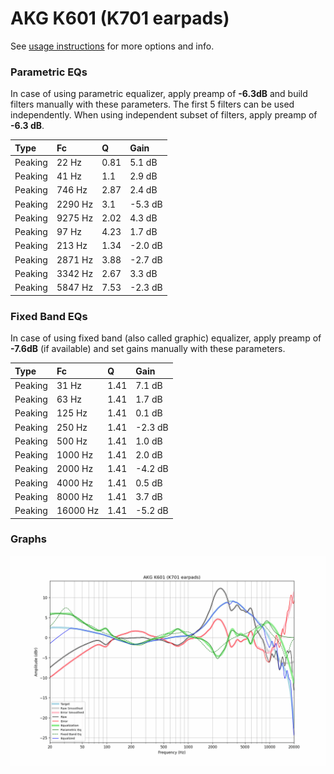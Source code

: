 # AKG K601 (K701 earpads)
See [usage instructions](https://github.com/jaakkopasanen/AutoEq#usage) for more options and info.

### Parametric EQs
In case of using parametric equalizer, apply preamp of **-6.3dB** and build filters manually
with these parameters. The first 5 filters can be used independently.
When using independent subset of filters, apply preamp of **-6.3 dB**.

| Type    | Fc      |    Q | Gain    |
|:--------|:--------|:-----|:--------|
| Peaking | 22 Hz   | 0.81 | 5.1 dB  |
| Peaking | 41 Hz   | 1.1  | 2.9 dB  |
| Peaking | 746 Hz  | 2.87 | 2.4 dB  |
| Peaking | 2290 Hz | 3.1  | -5.3 dB |
| Peaking | 9275 Hz | 2.02 | 4.3 dB  |
| Peaking | 97 Hz   | 4.23 | 1.7 dB  |
| Peaking | 213 Hz  | 1.34 | -2.0 dB |
| Peaking | 2871 Hz | 3.88 | -2.7 dB |
| Peaking | 3342 Hz | 2.67 | 3.3 dB  |
| Peaking | 5847 Hz | 7.53 | -2.3 dB |

### Fixed Band EQs
In case of using fixed band (also called graphic) equalizer, apply preamp of **-7.6dB**
(if available) and set gains manually with these parameters.

| Type    | Fc       |    Q | Gain    |
|:--------|:---------|:-----|:--------|
| Peaking | 31 Hz    | 1.41 | 7.1 dB  |
| Peaking | 63 Hz    | 1.41 | 1.7 dB  |
| Peaking | 125 Hz   | 1.41 | 0.1 dB  |
| Peaking | 250 Hz   | 1.41 | -2.3 dB |
| Peaking | 500 Hz   | 1.41 | 1.0 dB  |
| Peaking | 1000 Hz  | 1.41 | 2.0 dB  |
| Peaking | 2000 Hz  | 1.41 | -4.2 dB |
| Peaking | 4000 Hz  | 1.41 | 0.5 dB  |
| Peaking | 8000 Hz  | 1.41 | 3.7 dB  |
| Peaking | 16000 Hz | 1.41 | -5.2 dB |

### Graphs
![](./AKG%20K601%20(K701%20earpads).png)
